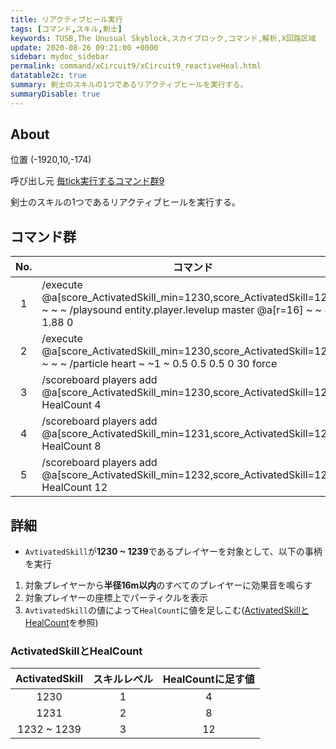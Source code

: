```yaml
---
title: リアクティブヒール実行
tags: [コマンド,スキル,剣士]
keywords: TUSB,The Unusual Skyblock,スカイブロック,コマンド,解析,X回路区域
update: 2020-08-26 09:21:00 +0000
sidebar: mydoc_sidebar
permalink: command/xCircuit9/xCircuit9_reactiveHeal.html
datatable2c: true
summary: 剣士のスキルの1つであるリアクティブヒールを実行する。
summaryDisable: true
---
```


## About

<span class="tagYellow">位置</span> (-1920,10,-174)

<span class="tagBlack">呼び出し元</span> [毎tick実行するコマンド群9]({{site.baseurl}}/command/xCircuit9/xCircuit9_command.html)

剣士のスキルの1つであるリアクティブヒールを実行する。

## コマンド群

<div class="datatable2c-begin"></div>

|No.|コマンド|
|:-:|-|
|1|/execute @a[score_ActivatedSkill_min=1230,score_ActivatedSkill=1239] ~ ~ ~ /playsound entity.player.levelup master @a[r=16] ~ ~ ~ 1 1.88 0|
|2|/execute @a[score_ActivatedSkill_min=1230,score_ActivatedSkill=1239] ~ ~ ~ /particle heart ~ ~1 ~ 0.5 0.5 0.5 0 30 force|
|3|/scoreboard players add @a[score_ActivatedSkill_min=1230,score_ActivatedSkill=1230] HealCount 4|
|4|/scoreboard players add @a[score_ActivatedSkill_min=1231,score_ActivatedSkill=1231] HealCount 8|
|5|/scoreboard players add @a[score_ActivatedSkill_min=1232,score_ActivatedSkill=1239] HealCount 12|

<div class="datatable2c-end"></div>

## 詳細

- `AvtivatedSkill`が**1230 ~ 1239**であるプレイヤーを対象として、以下の事柄を実行

1. 対象プレイヤーから**半径16m以内**のすべてのプレイヤーに効果音を鳴らす
2. 対象プレイヤーの座標上でパーティクルを表示
3. `AvtivatedSkill`の値によって`HealCount`に値を足しこむ([ActivatedSkillとHealCount](#activatedskillとhealcount)を参照)

### ActivatedSkillとHealCount

|ActivatedSkill|スキルレベル|HealCountに足す値|
|:-:|:-:|:-:|
|1230|1|4|
|1231|2|8|
|1232 ~ 1239|3|12|
